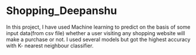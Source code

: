 # Shopping_Deepanshu
In this project, I have used Machine learning to predict on the basis of some input data(from csv file) whether a user visiting any shopping website will make a purchase or not. I used several models but got the highest accuracy with K- nearest neighbour classifier. 
